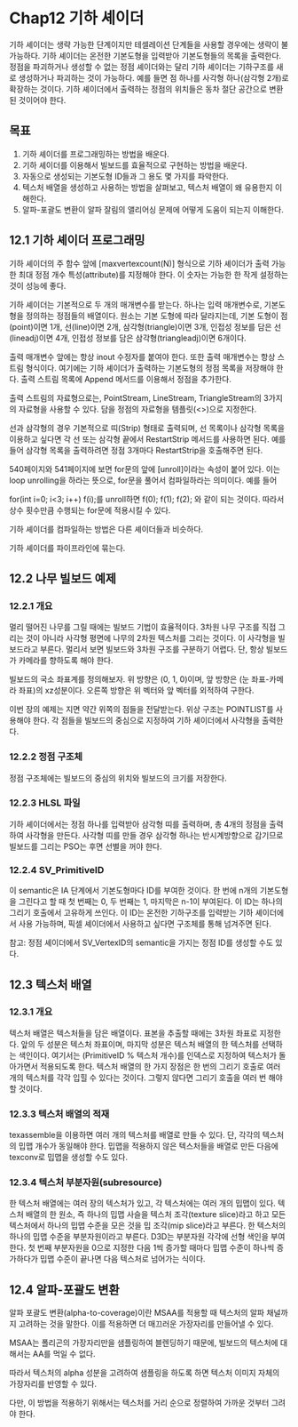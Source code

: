 # Chap12 기하 셰이더

기하 셰이더는 생략 가능한 단계이지만 테셀레이션 단계들을 사용할 경우에는 생략이 불가능하다. 기하 셰이더는 온전한 기본도형을 입력받아 기본도형들의 목록을 출력한다. 정점을 파괴하거나 생성할 수 없는 정점 셰이더와는 달리 기하 셰이더는 기하구조를 새로 생성하거나 파괴하는 것이 가능하다. 예를 들면 점 하나를 사각형 하나(삼각형 2개)로 확장하는 것이다. 기하 셰이더에서 출력하는 정점의 위치들은 동차 절단 공간으로 변환된 것이어야 한다.

## 목표

1. 기하 셰이더를 프로그래밍하는 방법을 배운다.
2. 기하 셰이더를 이용해서 빌보드를 효율적으로 구현하는 방법을 배운다.
3. 자동으로 생성되는 기본도형 ID들과 그 용도 몇 가지를 파악한다.
4. 텍스처 배열을 생성하고 사용하는 방법을 살펴보고, 텍스처 배열이 왜 유용한지 이해한다.
5. 알파-포괄도 변환이 알파 잘림의 앨리어싱 문제에 어떻게 도움이 되는지 이해한다.

## 12.1 기하 셰이더 프로그래밍

기하 셰이더의 주 함수 앞에 [maxvertexcount(N)] 형식으로 기하 셰이더가 출력 가능한 최대 정점 개수 특성(attribute)를 지정해야 한다. 이 숫자는 가능한 한 작게 설정하는 것이 성능에 좋다.

기하 셰이더는 기본적으로 두 개의 매개변수를 받는다. 하나는 입력 매개변수로, 기본도형을 정의하는 정점들의 배열이다. 원소는 기본 도형에 따라 달라지는데, 기본 도형이 점(point)이면 1개, 선(line)이면 2개, 삼각형(triangle)이면 3개, 인접성 정보를 담은 선(lineadj)이면 4개, 인접성 정보를 담은 삼각형(triangleadj)이면 6개이다.

출력 매개변수 앞에는 항상 inout 수정자를 붙여야 한다. 또한 출력 매개변수는 항상 스트림 형식이다. 여기에는 기하 셰이더가 출력하는 기본도형의 정점 목록을 저장해야 한다. 출력 스트림 목록에 Append 메서드를 이용해서 정점을 추가한다.

출력 스트림의 자료형으로는, PointStream, LineStream, TriangleStream의 3가지의 자료형을 사용할 수 있다. 담을 정점의 자료형을 템플릿(<>)으로 지정한다.

선과 삼각형의 경우 기본적으로 띠(Strip) 형태로 출력되며, 선 목록이나 삼각형 목록을 이용하고 싶다면 각 선 또는 삼각형 끝에서 RestartStrip 메서드를 사용하면 된다. 예를 들어 삼각형 목록을 출력하려면 정점 3개마다 RestartStrip을 호출해주면 된다.

540페이지와 541페이지에 보면 for문의 앞에 [unroll]이라는 속성이 붙어 있다. 이는 loop unrolling을 하라는 뜻으로, for문을 풀어서 컴파일하라는 의미이다. 예를 들어

for(int i=0; i<3; i++) f(i);를 unroll하면 f(0); f(1); f(2); 와 같이 되는 것이다. 따라서 상수 횟수만큼 수행되는 for문에 적용시킬 수 있다.

기하 셰이더를 컴파일하는 방법은 다른 셰이더들과 비슷하다.

기하 셰이더를 파이프라인에 묶는다.

## 12.2 나무 빌보드 예제

### 12.2.1 개요

멀리 떨어진 나무를 그릴 때에는 빌보드 기법이 효율적이다. 3차원 나무 구조를 직접 그리는 것이 아니라 사각형 평면에 나무의 2차원 텍스처를 그리는 것이다. 이 사각형을 빌보드라고 부른다. 멀리서 보면 빌보드와 3차원 구조를 구분하기 어렵다. 단, 항상 빌보드가 카메라를 향하도록 해야 한다.

빌보드의 국소 좌표계를 정의해보자. 위 방향은 (0, 1, 0)이며, 앞 방향은 (눈 좌표-카메라 좌표)의 xz성분이다. 오른쪽 방향은 위 벡터와 앞 벡터를 외적하여 구한다.

이번 장의 예제는 지면 약간 위쪽의 점들을 전달받는다. 위상 구조는 POINTLIST를 사용해야 한다. 각 점들을 빌보드의 중심으로 지정하여 기하 셰이더에서 사각형을 출력한다.

### 12.2.2 정점 구조체

정점 구조체에는 빌보드의 중심의 위치와 빌보드의 크기를 저장한다.

### 12.2.3 HLSL 파일

기하 셰이더에서는 정점 하나를 입력받아 삼각형 띠를 출력하며, 총 4개의 정점을 출력하여 사각형을 만든다. 사각형 띠를 만들 경우 삼각형 하나는 반시계방향으로 감기므로 빌보드를 그리는 PSO는 후면 선별을 꺼야 한다.

### 12.2.4 SV_PrimitiveID

이 semantic은 IA 단계에서 기본도형마다 ID를 부여한 것이다. 한 번에 n개의 기본도형을 그린다고 할 때 첫 번째는 0, 두 번째는 1, 마지막은 n-1이 부여된다. 이 ID는 하나의 그리기 호출에서 고유하게 쓰인다. 이 ID는 온전한 기하구조를 입력받는 기하 셰이더에서 사용 가능하며, 픽셀 셰이더에서 사용하고 싶다면 구조체를 통해 넘겨주면 된다.

참고: 정점 셰이더에서 SV_VertexID의 semantic을 가지는 정점 ID를 생성할 수도 있다.

## 12.3 텍스처 배열

### 12.3.1 개요

텍스처 배열은 텍스처들을 담은 배열이다. 표본을 추출할 때에는 3차원 좌표로 지정한다. 앞의 두 성분은 텍스처 좌표이며, 마지막 성분은 텍스처 배열의 한 텍스처를 선택하는 색인이다.
여기서는 (PrimitiveID % 텍스처 개수)를 인덱스로 지정하여 텍스처가 돌아가면서 적용되도록 한다.
텍스처 배열의 한 가지 장점은 한 번의 그리기 호출로 여러 개의 텍스처를 각각 입힐 수 있다는 것이다. 그렇지 않다면 그리기 호출을 여러 번 해야 할 것이다.

### 12.3.3 텍스처 배열의 적재

texassemble을 이용하면 여러 개의 텍스처를 배열로 만들 수 있다. 단, 각각의 텍스처의 밉맵 개수가 동일해야 한다. 밉맵을 적용하지 않은 텍스처들을 배열로 만든 다음에 texconv로 밉맵을 생성할 수도 있다.

### 12.3.4 텍스처 부분자원(subresource)

한 텍스처 배열에는 여러 장의 텍스처가 있고, 각 텍스처에는 여러 개의 밉맵이 있다. 텍스처 배열의 한 원소, 즉 하나의 밉맵 사슬을 텍스처 조각(texture slice)라고 하고 모든 텍스처에서 하나의 밉맵 수준을 모은 것을 밉 조각(mip slice)라고 부른다. 한 텍스처의 하나의 밉맵 수준을 부분자원이라고 부른다. D3D는 부분자원 각각에 선형 색인을 부여한다. 첫 번째 부분자원을 0으로 지정한 다음 1씩 증가할 때마다 밉맵 수준이 하나씩 증가하다가 밉맵 수준이 끝나면 다음 텍스처로 넘어가는 식이다.

## 12.4 알파-포괄도 변환

알파 포괄도 변환(alpha-to-coverage)이란 MSAA를 적용할 때 텍스처의 알파 채널까지 고려하는 것을 말한다. 이를 적용하면 더 매끄러운 가장자리를 만들어낼 수 있다.

MSAA는 폴리곤의 가장자리만을 샘플링하여 블렌딩하기 때문에, 빌보드의 텍스처에 대해서는 AA를 먹일 수 없다.

따라서 텍스처의 alpha 성분을 고려하여 샘플링을 하도록 하면 텍스처 이미지 자체의 가장자리를 반영할 수 있다.

다만, 이 방법을 적용하기 위해서는 텍스처를 거리 순으로 정렬하여 가까운 것부터 그려야 한다.
